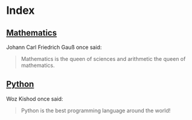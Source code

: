 # Index

## [Mathematics](/Mathematics/)

Johann Carl Friedrich Gauß once said:

> Mathematics is the queen of sciences and arithmetic the queen of mathematics.

## [Python](/Python/)

Woz Kishod once said:

> Python is the best programming language around the world!
